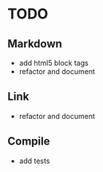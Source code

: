 TODO
====

Markdown
--------

* add html5 block tags
* refactor and document

Link
----

* refactor and document

Compile
-------

* add tests
